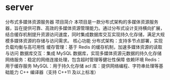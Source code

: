 # server
分布式多媒体资源服务器
项目简介
本项目是一款分布式架构的多媒体资源服务器，旨在提供可靠、高效的多媒体资源管理能力。通过分布式设计支持横向扩展，结合缓存机制提升资源访问速度，同时集成数据库交互实现持久化存储，满足大规模多媒体资源的存储与访问需求。
核心功能
分布式架构：支持多节点部署，实现负载均衡与高可用性
缓存管理：基于 Redis 的缓存机制，加速多媒体资源的读取与访问
数据库交互：集成 MySQL 数据库，实现多媒体资源元数据的持久化存储
网络服务：稳定的网络连接处理，包含超时管理等健壮性保障
依赖环境
Redis：用于缓存服务
MySQL：用于持久化存储
acl 库：提供网络编程、字符串处理等基础能力
C++ 编译器（支持 C++11 及以上标准）
